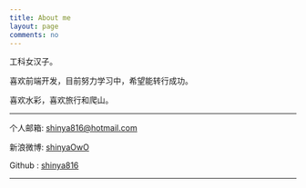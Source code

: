 ```yaml
---
title: About me
layout: page
comments: no
---
```


工科女汉子。

喜欢前端开发，目前努力学习中，希望能转行成功。

喜欢水彩，喜欢旅行和爬山。
 
----

个人邮箱: <a href="mailto:shinya816@hotmail.com"> shinya816@hotmail.com</a>  

新浪微博: <a href="http://weibo.com/tangyu7" target="_blank">shinyaOwO</a> 
 
Github : <a href="https://github.com/shinya816" target="_blank">shinya816</a>  

----